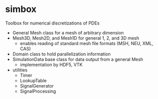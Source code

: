 # simbox
Toolbox for numerical discretizations of PDEs
* General Mesh class for a mesh of arbitrary dimension
* Mesh3D, Mesh2D, and Mesh1D for general 1, 2, and 3D mesh
	* enables reading of standard mesh file formats (MSH, NEU, XML, CAS)
* Domain class to hold parallelization information
* SimulationData base class for data output from a general Mesh
	* implementation by HDF5, VTK
* utilities
	* Timer
	* LookupTable
	* SignalGenerator
	* SignalProcessing